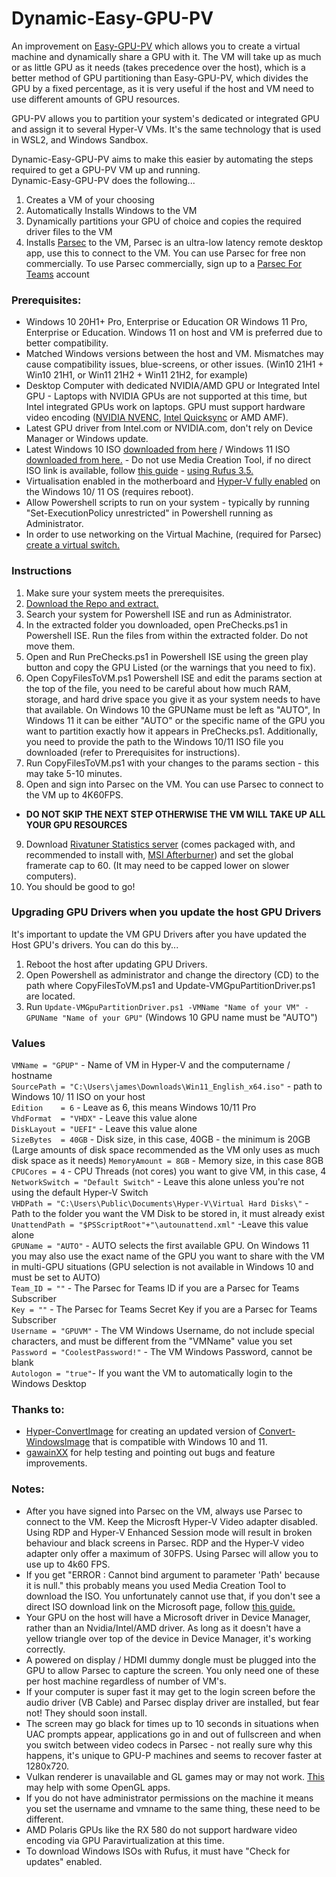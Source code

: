 # Dynamic-Easy-GPU-PV
An improvement on [Easy-GPU-PV](https://github.com/jamesstringerparsec/Easy-GPU-PV) which allows you to create a virtual machine and dynamically share a GPU with it. The VM will take up as much or as little GPU as it needs (takes precedence over the host), which is a better method of GPU partitioning than Easy-GPU-PV, which divides the GPU by a fixed percentage, as it is very useful if the host and VM need to use different amounts of GPU resources.

GPU-PV allows you to partition your system's dedicated or integrated GPU and assign it to several Hyper-V VMs.  It's the same technology that is used in WSL2, and Windows Sandbox.  

Dynamic-Easy-GPU-PV aims to make this easier by automating the steps required to get a GPU-PV VM up and running.  
Dynamic-Easy-GPU-PV does the following...  
1) Creates a VM of your choosing
2) Automatically Installs Windows to the VM
3) Dynamically partitions your GPU of choice and copies the required driver files to the VM  
4) Installs [Parsec](https://parsec.app) to the VM, Parsec is an ultra-low latency remote desktop app, use this to connect to the VM.  You can use Parsec for free non commercially. To use Parsec commercially, sign up to a [Parsec For Teams](https://parsec.app/teams) account  

### Prerequisites:
* Windows 10 20H1+ Pro, Enterprise or Education OR Windows 11 Pro, Enterprise or Education.  Windows 11 on host and VM is preferred due to better compatibility.  
* Matched Windows versions between the host and VM. Mismatches may cause compatibility issues, blue-screens, or other issues. (Win10 21H1 + Win10 21H1, or Win11 21H2 + Win11 21H2, for example)  
* Desktop Computer with dedicated NVIDIA/AMD GPU or Integrated Intel GPU - Laptops with NVIDIA GPUs are not supported at this time, but Intel integrated GPUs work on laptops.  GPU must support hardware video encoding ([NVIDIA NVENC](https://developer.nvidia.com/video-encode-and-decode-gpu-support-matrix-new), [Intel Quicksync](https://www.intel.com/content/www/us/en/support/articles/000029338/graphics.html) or AMD AMF).  
* Latest GPU driver from Intel.com or NVIDIA.com, don't rely on Device Manager or Windows update.  
* Latest Windows 10 ISO [downloaded from here](https://www.microsoft.com/en-gb/software-download/windows10ISO) / Windows 11 ISO [downloaded from here.](https://www.microsoft.com/en-us/software-download/windows11) - Do not use Media Creation Tool, if no direct ISO link is available, follow [this guide](https://www.nextofwindows.com/downloading-windows-10-iso-images-using-rufus) - [using Rufus 3.5.](https://github.com/pbatard/rufus/releases/download/v3.5/rufus-3.5.exe)
* Virtualisation enabled in the motherboard and [Hyper-V fully enabled](https://docs.microsoft.com/en-us/virtualization/hyper-v-on-windows/quick-start/enable-hyper-v) on the Windows 10/ 11 OS (requires reboot).  
* Allow Powershell scripts to run on your system - typically by running "Set-ExecutionPolicy unrestricted" in Powershell running as Administrator.  
* In order to use networking on the Virtual Machine, (required for Parsec) [create a virtual switch.](https://learn.microsoft.com/en-us/windows-server/virtualization/hyper-v/get-started/create-a-virtual-switch-for-hyper-v-virtual-machines?tabs=hyper-v-manager)


### Instructions
1. Make sure your system meets the prerequisites.
2. [Download the Repo and extract.](https://github.com/IkQxzi/Dynamic-Easy-GPU-PV/archive/refs/tags/Release.zip)
3. Search your system for Powershell ISE and run as Administrator.
4. In the extracted folder you downloaded, open PreChecks.ps1 in Powershell ISE.  Run the files from within the extracted folder. Do not move them.
5. Open and Run PreChecks.ps1 in Powershell ISE using the green play button and copy the GPU Listed (or the warnings that you need to fix).
6. Open CopyFilesToVM.ps1 Powershell ISE and edit the params section at the top of the file, you need to be careful about how much RAM, storage, and hard drive space you give it as your system needs to have that available.  On Windows 10 the GPUName must be left as "AUTO", In Windows 11 it can be either "AUTO" or the specific name of the GPU you want to partition exactly how it appears in PreChecks.ps1.  Additionally, you need to provide the path to the Windows 10/11 ISO file you downloaded (refer to Prerequisites for instructions).
7. Run CopyFilesToVM.ps1 with your changes to the params section - this may take 5-10 minutes.
8. Open and sign into Parsec on the VM.  You can use Parsec to connect to the VM up to 4K60FPS.
* **DO NOT SKIP THE NEXT STEP OTHERWISE THE VM WILL TAKE UP ALL YOUR GPU RESOURCES**
9. Download [Rivatuner Statistics server](https://ftp.nluug.nl/pub/games/PC/guru3d/afterburner/[Guru3D.com]-RTSS.zip) (comes packaged with, and recommended to install with, [MSI Afterburner](https://download.msi.com/uti_exe/vga/MSIAfterburnerSetup.zip?__token__=exp=1695535772~acl=/*~hmac=264a5dd8a3e37aa07ac8a6a8ebe11a6f488bdf7189585ee70aa181d6b7edbb0e)) and set the global framerate cap to 60. (It may need to be capped lower on slower computers).
10. You should be good to go!

### Upgrading GPU Drivers when you update the host GPU Drivers
It's important to update the VM GPU Drivers after you have updated the Host GPU's drivers. You can do this by...  
1. Reboot the host after updating GPU Drivers.  
2. Open Powershell as administrator and change the directory (CD) to the path where CopyFilesToVM.ps1 and Update-VMGpuPartitionDriver.ps1 are located. 
3. Run ```Update-VMGpuPartitionDriver.ps1 -VMName "Name of your VM" -GPUName "Name of your GPU"```    (Windows 10 GPU name must be "AUTO")

### Values
  ```VMName = "GPUP"``` - Name of VM in Hyper-V and the computername / hostname  
  ```SourcePath = "C:\Users\james\Downloads\Win11_English_x64.iso"``` - path to Windows 10/ 11 ISO on your host   
  ```Edition    = 6``` - Leave as 6, this means Windows 10/11 Pro  
  ```VhdFormat  = "VHDX"``` - Leave this value alone  
  ```DiskLayout = "UEFI"``` - Leave this value alone  
  ```SizeBytes  = 40GB``` - Disk size, in this case, 40GB - the minimum is 20GB (Large amounts of disk space recommended as the VM only uses as much disk space as it needs)
  ```MemoryAmount = 8GB``` - Memory size, in this case 8GB  
  ```CPUCores = 4``` - CPU Threads (not cores) you want to give VM, in this case, 4   
  ```NetworkSwitch = "Default Switch"``` - Leave this alone unless you're not using the default Hyper-V Switch  
  ```VHDPath = "C:\Users\Public\Documents\Hyper-V\Virtual Hard Disks\"``` - Path to the folder you want the VM Disk to be stored in, it must already exist  
  ```UnattendPath = "$PSScriptRoot"+"\autounattend.xml"``` -Leave this value alone  
  ```GPUName = "AUTO"``` - AUTO selects the first available GPU. On Windows 11 you may also use the exact name of the GPU you want to share with the VM in multi-GPU situations (GPU selection is not available in Windows 10 and must be set to AUTO)    
  ```Team_ID = ""``` - The Parsec for Teams ID if you are a Parsec for Teams Subscriber  
  ```Key = ""``` - The Parsec for Teams Secret Key if you are a Parsec for Teams Subscriber  
  ```Username = "GPUVM"``` - The VM Windows Username, do not include special characters, and must be different from the "VMName" value you set  
  ```Password = "CoolestPassword!"``` - The VM Windows Password, cannot be blank    
  ```Autologon = "true"```- If you want the VM to automatically login to the Windows Desktop


### Thanks to:  
- [Hyper-ConvertImage](https://github.com/tabs-not-spaces/Hyper-ConvertImage) for creating an updated version of [Convert-WindowsImage](https://github.com/MicrosoftDocs/Virtualization-Documentation/tree/master/hyperv-tools/Convert-WindowsImage) that is compatible with Windows 10 and 11.
- [gawainXX](https://github.com/gawainXX) for help testing and pointing out bugs and feature improvements.  


### Notes:    
- After you have signed into Parsec on the VM, always use Parsec to connect to the VM.  Keep the Microsft Hyper-V Video adapter disabled. Using RDP and Hyper-V Enhanced Session mode will result in broken behaviour and black screens in Parsec.  RDP and the Hyper-V video adapter only offer a maximum of 30FPS. Using Parsec will allow you to use up to 4k60 FPS.
- If you get "ERROR  : Cannot bind argument to parameter 'Path' because it is null." this probably means you used Media Creation Tool to download the ISO.  You unfortunately cannot use that, if you don't see a direct ISO download link on the Microsoft page, follow [this guide.](https://www.nextofwindows.com/downloading-windows-10-iso-images-using-rufus)  
- Your GPU on the host will have a Microsoft driver in Device Manager, rather than an Nvidia/Intel/AMD driver. As long as it doesn't have a yellow triangle over top of the device in Device Manager, it's working correctly.  
- A powered on display / HDMI dummy dongle must be plugged into the GPU to allow Parsec to capture the screen.  You only need one of these per host machine regardless of number of VM's.
- If your computer is super fast it may get to the login screen before the audio driver (VB Cable) and Parsec display driver are installed, but fear not! They should soon install.  
- The screen may go black for times up to 10 seconds in situations when UAC prompts appear, applications go in and out of fullscreen and when you switch between video codecs in Parsec - not really sure why this happens, it's unique to GPU-P machines and seems to recover faster at 1280x720.
- Vulkan renderer is unavailable and GL games may or may not work.  [This](https://www.microsoft.com/en-us/p/opencl-and-opengl-compatibility-pack/9nqpsl29bfff?SilentAuth=1&wa=wsignin1.0#activetab=pivot:overviewtab) may help with some OpenGL apps.  
- If you do not have administrator permissions on the machine it means you set the username and vmname to the same thing, these need to be different.  
- AMD Polaris GPUs like the RX 580 do not support hardware video encoding via GPU Paravirtualization at this time.  
- To download Windows ISOs with Rufus, it must have "Check for updates" enabled.
